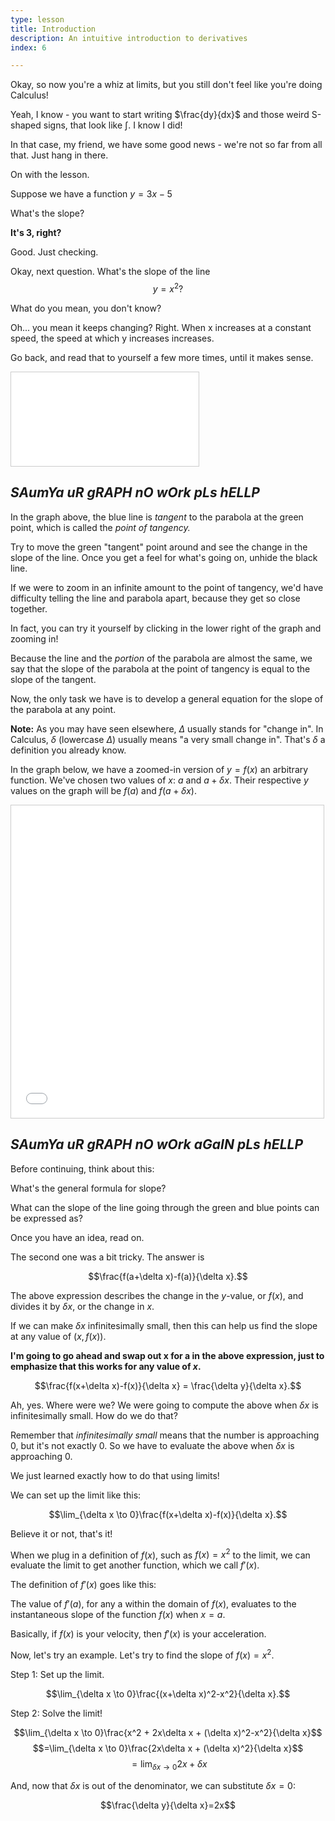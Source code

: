 ```yaml
---
type: lesson
title: Introduction
description: An intuitive introduction to derivatives
index: 6

---
```

Okay, so now you're a whiz at limits, but you still don't feel like you're doing Calculus!

Yeah, I know - you want to start writing $\frac{dy}{dx}$ and those weird S-shaped signs, that look like $\int$. I know I did!

In that case, my friend, we have some good news - we're not so far from all that. Just hang in there.

On with the lesson.


Suppose we have a function $y=3x-5$

What's the slope?

**It's 3, right?**

Good. Just checking.

Okay, next question. What's the slope of the line
$$y=x^2?$$

What do you mean, you don't know?

Oh... you mean it keeps changing? Right. When x increases at a constant speed, the speed at which y increases increases.

Go back, and read that to yourself a few more times, until it makes sense.

<iframe src="[https://www.desmos.com/calculator/kh3mig4qor?embed](https://www.desmos.com/calculator/kh3mig4qor?embed)" style="border: 1px solid #ccc" class="graph" frameborder=0></iframe>

***SAumYa uR gRAPH nO wOrk pLs hELLP***
-
In the graph above, the blue line is  _tangent_  to the parabola at the green point, which is called the  _point of tangency._

Try to move the green "tangent" point around and see the change in the slope of the line. Once you get a feel for what's going on, unhide the black line.

If we were to zoom in an infinite amount to the point of tangency, we'd have difficulty telling the line and parabola apart, because they get so close together.

In fact, you can try it yourself by clicking in the lower right of the graph and zooming in!

Because the line and the  _portion_  of the parabola are almost the same, we say that the slope of the parabola at the point of tangency is equal to the slope of the tangent.

Now, the only task we have is to develop a general equation for the slope of the parabola at any point.

**Note:** As you may have seen elsewhere, $Δ$ usually stands for "change in". In Calculus, $δ$ (lowercase $Δ$) usually means "a very small change in". That's $δ$ a definition you already know.

In the graph below, we have a zoomed-in version of $y=f(x)$ an arbitrary function. We've chosen two values of $x$:
$a$ and $a+δx.$
Their respective $y$ values on the graph will be $f(a)$ and $f(a+δx)$.

<iframe src="[https://www.desmos.com/calculator/crcyhxkkmm?embed](https://www.desmos.com/calculator/crcyhxkkmm?embed)" width="500px" height="500px" class="graph" style="border: 1px solid #ccc" frameborder=0></iframe>

***SAumYa uR gRAPH nO wOrk aGaIN pLs hELLP***
-

Before continuing, think about this:

What's the general formula for slope?

What can the slope of the line going through the green and blue points can be expressed as?

Once you have an idea, read on.

The second one was a bit tricky. The answer is

$$\frac{f(a+\delta x)-f(a)}{\delta x}.$$

The above expression describes the change in the $y$-value, or $f(x)$, and divides it by $δx$, or the change in  $x$.

If we can make $δx$ infinitesimally small, then this can help us find the slope at any value of $(x,f(x))$.

**I'm going to go ahead and swap out  x  for  a  in the above expression, just to emphasize that this works for any value of $x$.**

$$\frac{f(x+\delta x)-f(x)}{\delta x} = \frac{\delta y}{\delta x}.$$

Ah, yes. Where were we? We were going to compute the above when $δx$ is infinitesimally small. How do we do that?

Remember that  _infinitesimally small_  means that the number is approaching $0$, but it's not exactly $0$. So we have to evaluate the above when $δx$ is approaching $0$.

We just learned exactly how to do that using limits!

We can set up the limit like this:

$$\lim_{\delta x \to 0}\frac{f(x+\delta x)-f(x)}{\delta x}.$$

Believe it or not, that's it!

When we plug in a definition of $f(x)$, such as $f(x)=x^2$  to the limit, we can evaluate the limit to get another function, which we call $f′(x)$.

The definition of $f′(x)$ goes like this:

The value of $f′(a)$, for any  a  within the domain of $f(x)$, evaluates to the instantaneous slope of the function $f(x)$  when $x=a$.

Basically, if $f(x)$ is your velocity, then $f′(x)$ is your acceleration.

Now, let's try an example. Let's try to find the slope of  $f(x)=x^2$.

Step 1: Set up the limit.

$$\lim_{\delta x \to 0}\frac{(x+\delta x)^2-x^2}{\delta x}.$$

Step 2: Solve the limit!

$$\lim_{\delta x \to 0}\frac{x^2 + 2x\delta x + (\delta x)^2-x^2}{\delta x}$$ $$=\lim_{\delta x \to 0}\frac{2x\delta x + (\delta x)^2}{\delta x}$$ $$=\lim_{\delta x \to 0}2x + \delta x$$

And, now that $δx$ is out of the denominator, we can substitute $δx=0$:

$$\frac{\delta y}{\delta x}=2x$$

<!--stackedit_data:
eyJoaXN0b3J5IjpbLTY5NTYxODAzNSwtMTMyMDk4NDU1NSwxMT
Q3NTc2NDJdfQ==
-->